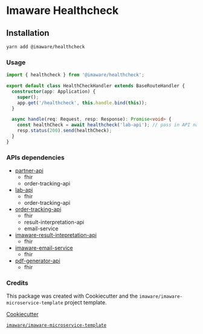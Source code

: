 # Imaware Healthcheck

## Installation

```bash
yarn add @imaware/healthcheck
```

### Usage

```ts
import { healthcheck } from '@imaware/healthcheck';

export default class HealthCheckHandler extends BaseRouteHandler {
  constructor(app: Application) {
    super();
    app.get('/healthcheck', this.handle.bind(this));
  }

  async handle(req: Request, resp: Response): Promise<void> {
    const healthCheck = await healthcheck('lab-api'); // pass in API name above
    resp.status(200).send(healthCheck);
  }
}
```

### APIs dependencies

- [partner-api](https://github.com/imaware/partner-api)
  - fhir
  - order-tracking-api
- [lab-api](https://github.com/imaware/lab-api)
  - fhir
  - order-tracking-api
- [order-tracking-api](https://github.com/imaware/order-tracking-api)
  - fhir
  - result-interpretation-api
  - email-service
- [imaware-result-intepretation-api](https://github.com/imaware/imaware-result-intepretation-api)
  - fhir
- [imaware-email-service](https://github.com/imaware/imaware-email-service)
  - fhir
- [pdf-generator-api](https://github.com/imaware/pdf-generator-api)
  - fhir

### Credits

This package was created with Cookiecutter and the `imaware/imaware-microservice-template` project template.

[Cookiecutter](https://github.com/cookiecutter/cookiecutter)

[`imaware/imaware-microservice-template`](https://github.com/imaware/imaware-microservice-template)

